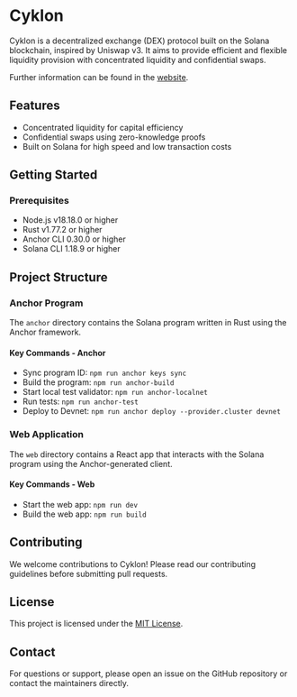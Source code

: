 # Cyklon

Cyklon is a decentralized exchange (DEX) protocol built on the Solana blockchain, inspired by Uniswap v3. It aims to provide efficient and flexible liquidity provision with concentrated liquidity and confidential swaps.

Further information can be found in the [website](https://vitorpy.notion.site/Cyklon-02a81afcc9af4326a42384e89853b879).

## Features

- Concentrated liquidity for capital efficiency
- Confidential swaps using zero-knowledge proofs
- Built on Solana for high speed and low transaction costs

## Getting Started

### Prerequisites

- Node.js v18.18.0 or higher
- Rust v1.77.2 or higher
- Anchor CLI 0.30.0 or higher
- Solana CLI 1.18.9 or higher

## Project Structure

### Anchor Program

The `anchor` directory contains the Solana program written in Rust using the Anchor framework.

#### Key Commands - Anchor

- Sync program ID: `npm run anchor keys sync`
- Build the program: `npm run anchor-build`
- Start local test validator: `npm run anchor-localnet`
- Run tests: `npm run anchor-test`
- Deploy to Devnet: `npm run anchor deploy --provider.cluster devnet`

### Web Application

The `web` directory contains a React app that interacts with the Solana program using the Anchor-generated client.

#### Key Commands - Web

- Start the web app: `npm run dev`
- Build the web app: `npm run build`

## Contributing

We welcome contributions to Cyklon! Please read our contributing guidelines before submitting pull requests.

## License

This project is licensed under the [MIT License](LICENSE).

## Contact

For questions or support, please open an issue on the GitHub repository or contact the maintainers directly.
